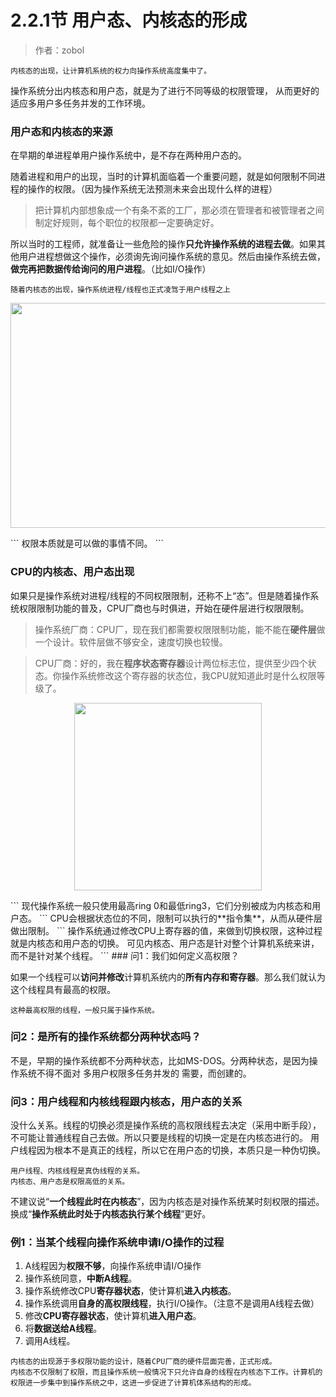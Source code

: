 # 2.2.1节  用户态、内核态的形成

>作者：zobol


```
内核态的出现，让计算机系统的权力向操作系统高度集中了。
```
操作系统分出内核态和用户态，就是为了进行不同等级的权限管理， 从而更好的适应多用户多任务并发的工作环境。
### 用户态和内核态的来源

在早期的单进程单用户操作系统中，是不存在两种用户态的。

随着进程和用户的出现，当时的计算机面临着一个重要问题，就是如何限制不同进程的操作的权限。（因为操作系统无法预测未来会出现什么样的进程）
>把计算机内部想象成一个有条不紊的工厂，那必须在管理者和被管理者之间制定好规则，每个职位的权限都一定要确定好。

所以当时的工程师，就准备让一些危险的操作**只允许操作系统的进程去做**。如果其他用户进程想做这个操作，必须询先询问操作系统的意见。然后由操作系统去做，**做完再把数据传给询问的用户进程**。（比如I/O操作）

```
随着内核态的出现，操作系统进程/线程也正式凌驾于用户线程之上
```
<p align="center"><img width="900" height="360" src="/LearnOperatingSystem/Photo/15.jpg"></p>
```
权限本质就是可以做的事情不同。
```


### CPU的内核态、用户态出现
如果只是操作系统对进程/线程的不同权限限制，还称不上“态”。但是随着操作系统权限限制功能的普及，CPU厂商也与时俱进，开始在硬件层进行权限限制。
>操作系统厂商：CPU厂，现在我们都需要权限限制功能，能不能在**硬件层**做一个设计。软件层做不够安全，速度切换也较慢。

>CPU厂商：好的，我在**程序状态寄存器**设计两位标志位，提供至少四个状态。你操作系统修改这个寄存器的状态位，我CPU就知道此时是什么权限等级了。

<p align="center"><img width="300" height="300" src="/LearnOperatingSystem/Photo/16.jpg"></p>
```
现代操作系统一般只使用最高ring 0和最低ring3，它们分别被成为内核态和用户态。
```
CPU会根据状态位的不同，限制可以执行的**指令集**，从而从硬件层做出限制。
```
操作系统通过修改CPU上寄存器的值，来做到切换权限，这种过程就是内核态和用户态的切换。
可见内核态、用户态是针对整个计算机系统来讲，而不是针对某个线程。
```
### 问1：我们如何定义高权限？

如果一个线程可以**访问并修改**计算机系统内的**所有内存和寄存器**。那么我们就认为这个线程具有最高的权限。
```
这种最高权限的线程，一般只属于操作系统。
```
### 问2：是所有的操作系统都分两种状态吗？
不是，早期的操作系统都不分两种状态，比如MS-DOS。分两种状态，是因为操作系统不得不面对 多用户权限多任务并发的 需要，而创建的。
### 问3：用户线程和内核线程跟内核态，用户态的关系
没什么关系。线程的切换必须是操作系统的高权限线程去决定（采用中断手段），不可能让普通线程自己去做。所以只要是线程的切换一定是在内核态进行的。
用户线程因为根本不是真正的线程，所以它在用户态的切换，本质只是一种伪切换。
```
用户线程、内核线程是真伪线程的关系。
内核态、用户态是权限高低的关系。
```
不建议说“**一个线程此时在内核态**”，因为内核态是对操作系统某时刻权限的描述。换成“**操作系统此时处于内核态执行某个线程**”更好。

### 例1：当某个线程向操作系统申请I/O操作的过程
1. A线程因为**权限不够**，向操作系统申请I/O操作
2. 操作系统同意，**中断A线程**。
3. 操作系统修改CPU**寄存器状态**，使计算机**进入内核态**。
4. 操作系统调用**自身的高权限线程**，执行I/O操作。（注意不是调用A线程去做）
5. 修改**CPU寄存器状态**，使计算机**进入用户态**。
6. 将**数据送给A线程**。
7. 调用A线程。
```
内核态的出现源于多权限功能的设计，随着CPU厂商的硬件层面完善，正式形成。
内核态不仅限制了权限，而且操作系统一般情况下只允许自身的线程在内核态下工作。计算机的权限进一步集中到操作系统之中，这进一步促进了计算机体系结构的形成。
```